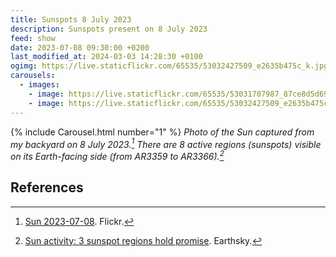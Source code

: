 ```yaml
---
title: Sunspots 8 July 2023
description: Sunspots present on 8 July 2023
feed: show
date: 2023-07-08 09:30:00 +0200
last_modified_at: 2024-03-03 14:28:30 +0100
ogimg: https://live.staticflickr.com/65535/53032427509_e2635b475c_k.jpg
carousels:
  - images:
    - image: https://live.staticflickr.com/65535/53031707987_87ce8d5d69_k.jpg
    - image: https://live.staticflickr.com/65535/53032427509_e2635b475c_k.jpg
---
```


{% include Carousel.html number="1" %}
*Photo of the Sun captured from my backyard on 8 July 2023.[^1] There are 8 active regions (sunspots) visible on its Earth-facing side (from AR3359 to AR3366).[^2]*


## References

[^1]: [Sun 2023-07-08](https://www.flickr.com/photos/edoardo_tosin/albums/72177720309644539). Flickr.
[^2]: [Sun activity: 3 sunspot regions hold promise](https://earthsky.org/sun/sun-activity-solar-flare-cme-aurora-updates/). Earthsky.

